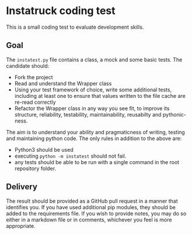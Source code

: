 # Instatruck coding test

This is a small coding test to evaluate development skills.

## Goal

The `instatest.py` file contains a class, a mock and some basic tests. The candidate should:

 * Fork the project
 * Read and understand the Wrapper class
 * Using your test framework of choice, write some additional tests, including at least one to ensure that values written to the file cache are re-read correctly
 * Refactor the Wrapper class in any way you see fit, to improve its structure, reliability, testability, maintainability, reusabilty and pythonic-ness.

The aim is to understand your ability and pragmaticness of writing, testing and maintaining python code. The only rules in addition to the above are:

 * Python3 should be used
 * executing `python -m instatest` should not fail.
 * any tests should be able to be run with a single command in the root repository folder.

## Delivery

The result should be provided as a GitHub pull request in a manner that identifies you. If you have used additional pip modules, they should be added to the requirements file. If you wish to provide notes, you may do so either in a markdown file or in comments, whichever you feel is more appropriate.


